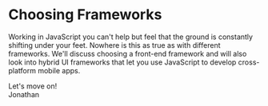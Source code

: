 # Choosing Frameworks

Working in JavaScript you can't help but feel that the ground is constantly shifting under your feet. Nowhere is this as true as with different frameworks. We'll discuss choosing a front-end framework and will also look into hybrid UI frameworks that let you use JavaScript to develop cross-platform mobile apps.

Let's move on!  
Jonathan
